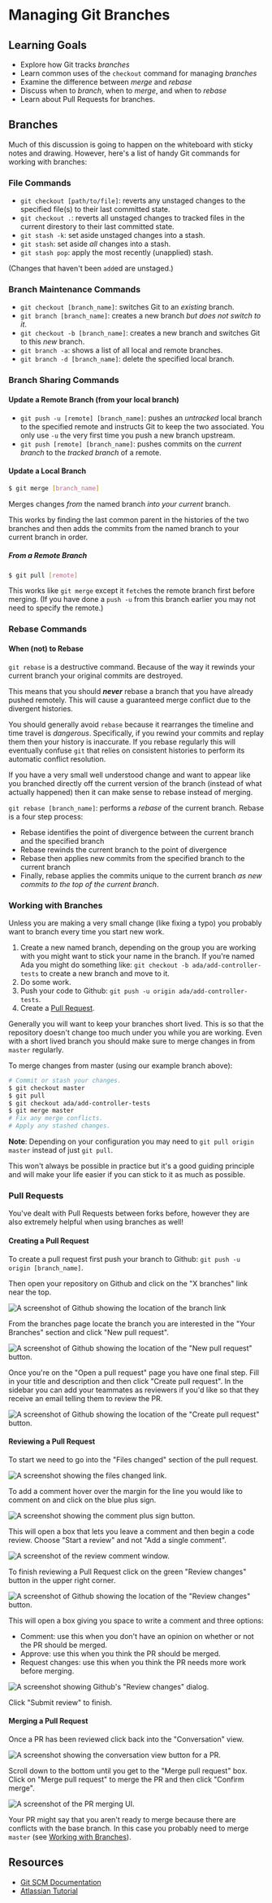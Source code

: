 # Managing Git Branches
## Learning Goals
- Explore how Git tracks _branches_
- Learn common uses of the `checkout` command for managing _branches_
- Examine the difference between _merge_ and _rebase_
- Discuss when to _branch_, when to _merge_, and when to _rebase_
- Learn about Pull Requests for branches.

## Branches
Much of this discussion is going to happen on the whiteboard with sticky notes and drawing. However, here's a list of handy Git commands for working with branches:

### File Commands
- `git checkout [path/to/file]`: reverts any unstaged changes to the specified file(s) to their last committed state.
- `git checkout .`: reverts all unstaged changes to tracked files in the current direstory to their last committed state.
- `git stash -k`: set aside unstaged changes into a stash.
- `git stash`: set aside _all_ changes into a stash.
- `git stash pop`: apply the most recently (unapplied) stash.

(Changes that haven't been `add`ed are unstaged.)

### Branch Maintenance Commands
- `git checkout [branch_name]`: switches Git to an _existing_ branch.
- `git branch [branch_name]`: creates a new branch _but does not switch to it_.
- `git checkout -b [branch_name]`: creates a new branch and switches Git to this _new_ branch.
- `git branch -a`: shows a list of all local and remote branches.
- `git branch -d [branch_name]`: delete the specified local branch.

### Branch Sharing Commands

#### Update a Remote Branch (from your local branch)

- `git push -u [remote] [branch_name]`: pushes an _untracked_ local branch to the specified remote and instructs Git to keep the two associated. You only use `-u` the very first time you push a new branch upstream.
- `git push [remote] [branch_name]`: pushes commits on the _current branch_ to the _tracked branch_ of a remote.

#### Update a Local Branch

```sh
$ git merge [branch_name]
```

Merges changes _from_ the named branch _into your *current*_ branch.

This works by finding the last common parent in the histories of the two branches and then adds the commits from the named branch to your current branch in order.

##### From a Remote Branch

```sh
$ git pull [remote]
```

This works like `git merge` except it `fetch`es the remote branch first before merging.  (If you have done a `push -u` from this branch earlier you may not need to specify the remote.)

### Rebase Commands

#### When (not) to Rebase
`git rebase` is a destructive command.  Because of the way it rewinds your current branch your original commits are destroyed.  

This means that you should _**never**_ rebase a branch that you have already pushed remotely.  This will cause a guaranteed merge conflict due to the divergent histories.

You should generally avoid `rebase` because it rearranges the timeline and time travel is _dangerous_.  Specifically, if you rewind your commits and replay them then your history is inaccurate.  If you rebase regularly this will eventually confuse `git` that relies on consistent histories to perform its automatic conflict resolution.

If you have a very small well understood change and want to appear like you branched directly off the current version of the branch (instead of what actually happened) then it can make sense to rebase instead of merging.

`git rebase [branch_name]`: performs a _rebase_ of the current branch. Rebase is a four step process:
  - Rebase identifies the point of divergence between the current branch and the specified branch
  - Rebase rewinds the current branch to the point of divergence
  - Rebase then applies new commits from the specified branch to the current branch
  - Finally, rebase applies the commits unique to the current branch _as new commits to the top of the current branch_.


### Working with Branches

Unless you are making a very small change (like fixing a typo) you probably want to branch every time you start new work.

1. Create a new named branch, depending on the group you are working with you might want to stick your name in the branch.  If you're named Ada you might do something like: `git checkout -b ada/add-controller-tests` to create a new branch and move to it.
2. Do some work.
3. Push your code to Github: `git push -u origin ada/add-controller-tests`.
4. Create a [Pull Request](#pull-requests).

Generally you will want to keep your branches short lived.  This is so that the repository doesn't change too much under you while you are working.  Even with a short lived branch you should make sure to merge changes in from `master` regularly.

To merge changes from master (using our example branch above):
```sh
# Commit or stash your changes.
$ git checkout master
$ git pull
$ git checkout ada/add-controller-tests
$ git merge master
# Fix any merge conflicts.
# Apply any stashed changes.
```

**Note**: Depending on your configuration you may need to `git pull origin master` instead of just `git pull`.

This won't always be possible in practice but it's a good guiding principle and will make your life easier if you can stick to it as much as possible.

### Pull Requests

You've dealt with Pull Requests between forks before, however they are also extremely helpful when using branches as well!

#### Creating a Pull Request
To create a pull request first push your branch to Github: `git push -u origin [branch_name]`.

Then open your repository on Github and click on the "X branches" link near the top.

![A screenshot of Github showing the location of the branch link](images/branch-button.png)

From the branches page locate the branch you are interested in the "Your Branches" section and click "New pull request".

![A screenshot of Github showing the location of the "New pull request" button.](images/new-pr-button.png)

Once you're on the "Open a pull request" page you have one final step.  Fill in your title and description and then click "Create pull request".  In the sidebar you can add your teammates as reviewers if you'd like so that they receive an email telling them to review the PR.

![A screenshot of Github showing the location of the "Create pull request" button.](images/create-pull-request.png)

#### Reviewing a Pull Request

To start we need to go into the "Files changed" section of the pull request.

![A screenshot showing the files changed link.](images/files-changed-button.png)

To add a comment hover over the margin for the line you would like to comment on and click on the blue plus sign.

![A screenshot showing the comment plus sign button.](images/add-a-comment-button.png)

This will open a box that lets you leave a comment and then begin a code review.  Choose "Start a review" and not "Add a single comment".

![A screenshot of the review comment window.](images/add-a-comment.png)

To finish reviewing a Pull Request click on the green "Review changes" button in the upper right corner.

![A screenshot of Github showing the location of the "Review changes" button.](images/review-changes-button.png)

This will open a box giving you space to write a comment and three options:

- Comment: use this when you don't have an opinion on whether or not the PR should be merged.
- Approve: use this when you think the PR should be merged.
- Request changes: use this when you think the PR needs more work before merging.

![A screenshot showing Github's "Review changes" dialog.](images/review-changes-dialog.png)

Click "Submit review" to finish.

#### Merging a Pull Request

Once a PR has been reviewed click back into the "Conversation" view.

![A screenshot showing the conversation view button for a PR.](images/conversation-button.png)

Scroll down to the bottom until you get to the "Merge pull request" box.  Click on "Merge pull request" to merge the PR and then click "Confirm merge".

![A screenshot of the PR merging UI.](images/merge-pull-request.png)

Your PR might say that you aren't ready to merge because there are conflicts with the base branch.  In this case you probably need to merge `master` (see [Working with Branches](#working-with-branches)).

## Resources
- [Git SCM Documentation](https://git-scm.com/book/ch3-2.html)
- [Atlassian Tutorial](https://www.atlassian.com/git/tutorials/using-branches)
